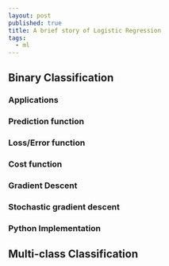 ```yaml
---
layout: post
published: true
title: A brief story of Logistic Regression
tags:
  - ml
---
```

## Binary Classification

### Applications
	
### Prediction function
### Loss/Error function
### Cost function
### Gradient Descent
### Stochastic gradient descent
### Python Implementation

## Multi-class Classification
